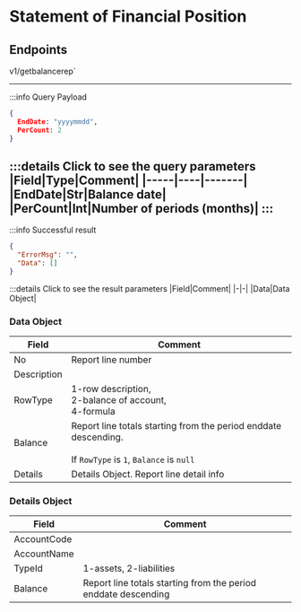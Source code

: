 # Statement of Financial Position

## Endpoints

<!--@include: @/dist/md/api_url.md-->v1/getbalancerep`

---
:::info Query Payload

```json
{
  EndDate: "yyyymmdd",
  PerCount: 2
}
```
:::details Click to see the query parameters
|Field|Type|Comment|
|-----|----|-------|
|EndDate|Str|Balance date|
|PerCount|Int|Number of periods (months)|
:::
---
:::info Successful result
```json
{
  "ErrorMsg": "",
  "Data": []
}
```
:::details Click to see the result parameters
|Field|Comment|
|-|-|
|Data|Data Object|

### Data Object

|Field|Comment|
|-|-|
|No|Report line number|
|Description||
|RowType|1-row description,<br> 2-balance of account,<br> 4-formula||
|Balance|Report line totals starting from the period enddate descending.<br><br>If `RowType` is `1`, `Balance` is `null`|
|Details|Details Object. Report line detail info|

### Details Object

|Field|Comment|
|-|-|
|AccountCode||
|AccountName||
|TypeId|1-assets, 2-liabilities|
|Balance|Report line totals starting from the period enddate descending|


